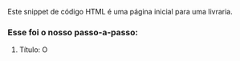 Este snippet de código HTML é uma página inicial para uma livraria. 
### Esse foi o nosso passo-a-passo:
1. Título: O <title> define o título da página, que é "The Bookstore".
2. Menu Principal: A seção <nav> cria um menu com três opções: "About Us", "Rare Books" e "Staff Selection". Cada opção é uma lâmpada HTML que leva ao respectivo conteúdo.
3. Sobre Nós: A seção id="about" apresenta informações sobre a loja, incluindo um slogan e um convite para comprar livros.
4. Livros: A seção id="books" lista os melhores vendedores de livros, incluindo títulos populares e prêmios literários. Também há uma seção para recomendações dos funcionários da loja.
5. Contato: A seção id="contact" fornece informações de contato para a loja, incluindo um endereço de e-mail e um número de telefone.
6. Legenda: A tag blockquote apresenta uma frase inspiradora de Dr. Seuss.

